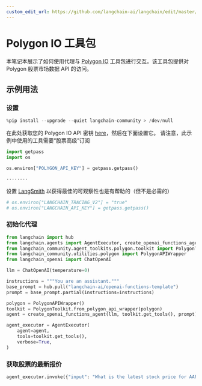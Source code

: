 ```yaml
---
custom_edit_url: https://github.com/langchain-ai/langchain/edit/master/docs/docs/integrations/toolkits/polygon.ipynb
---
```


# Polygon IO 工具包

本笔记本展示了如何使用代理与 [Polygon IO](https://polygon.io/) 工具包进行交互。该工具包提供对 Polygon 股票市场数据 API 的访问。

## 示例用法

### 设置


```python
%pip install --upgrade --quiet langchain-community > /dev/null
```

在此处获取您的 Polygon IO API 密钥 [here](https://polygon.io/)，然后在下面设置它。
请注意，此示例中使用的工具需要“股票高级”订阅


```python
import getpass
import os

os.environ["POLYGON_API_KEY"] = getpass.getpass()
```
```output
········
```
设置 [LangSmith](https://smith.langchain.com/) 以获得最佳的可观察性也是有帮助的（但不是必需的）


```python
# os.environ["LANGCHAIN_TRACING_V2"] = "true"
# os.environ["LANGCHAIN_API_KEY"] = getpass.getpass()
```

### 初始化代理


```python
from langchain import hub
from langchain.agents import AgentExecutor, create_openai_functions_agent
from langchain_community.agent_toolkits.polygon.toolkit import PolygonToolkit
from langchain_community.utilities.polygon import PolygonAPIWrapper
from langchain_openai import ChatOpenAI

llm = ChatOpenAI(temperature=0)

instructions = """You are an assistant."""
base_prompt = hub.pull("langchain-ai/openai-functions-template")
prompt = base_prompt.partial(instructions=instructions)
```


```python
polygon = PolygonAPIWrapper()
toolkit = PolygonToolkit.from_polygon_api_wrapper(polygon)
agent = create_openai_functions_agent(llm, toolkit.get_tools(), prompt)
```


```python
agent_executor = AgentExecutor(
    agent=agent,
    tools=toolkit.get_tools(),
    verbose=True,
)
```

### 获取股票的最新报价


```python
agent_executor.invoke({"input": "What is the latest stock price for AAPL?"})
```
